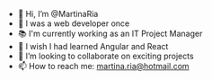 - 👋 Hi, I’m @MartinaRia
- 👀 I was a web developer once
- 📚 I'm currently working as an IT Project Manager
- 🌱 I wish I had learned Angular and React
- 💞️ I’m looking to collaborate on exciting projects
- 📫 How to reach me: martina.ria@hotmail.com

<!---
MartinaRia/MartinaRia is a ✨ special ✨ repository because its `README.md` (this file) appears on your GitHub profile.
You can click the Preview link to take a look at your changes.
--->
